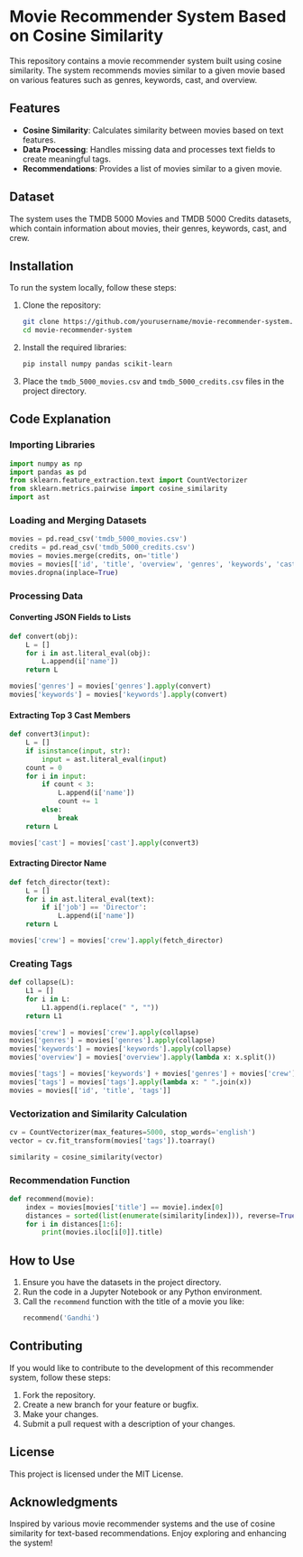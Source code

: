 # Movie Recommender System Based on Cosine Similarity

This repository contains a movie recommender system built using cosine similarity. The system recommends movies similar to a given movie based on various features such as genres, keywords, cast, and overview.

## Features

- **Cosine Similarity**: Calculates similarity between movies based on text features.
- **Data Processing**: Handles missing data and processes text fields to create meaningful tags.
- **Recommendations**: Provides a list of movies similar to a given movie.

## Dataset

The system uses the TMDB 5000 Movies and TMDB 5000 Credits datasets, which contain information about movies, their genres, keywords, cast, and crew.

## Installation

To run the system locally, follow these steps:

1. Clone the repository:
   ```bash
   git clone https://github.com/yourusername/movie-recommender-system.git
   cd movie-recommender-system
   ```

2. Install the required libraries:
   ```bash
   pip install numpy pandas scikit-learn
   ```

3. Place the `tmdb_5000_movies.csv` and `tmdb_5000_credits.csv` files in the project directory.

## Code Explanation

### Importing Libraries

```python
import numpy as np
import pandas as pd
from sklearn.feature_extraction.text import CountVectorizer
from sklearn.metrics.pairwise import cosine_similarity
import ast
```

### Loading and Merging Datasets

```python
movies = pd.read_csv('tmdb_5000_movies.csv')
credits = pd.read_csv('tmdb_5000_credits.csv')
movies = movies.merge(credits, on='title')
movies = movies[['id', 'title', 'overview', 'genres', 'keywords', 'cast', 'crew']]
movies.dropna(inplace=True)
```

### Processing Data

#### Converting JSON Fields to Lists

```python
def convert(obj):
    L = []
    for i in ast.literal_eval(obj):
        L.append(i['name'])
    return L

movies['genres'] = movies['genres'].apply(convert)
movies['keywords'] = movies['keywords'].apply(convert)
```

#### Extracting Top 3 Cast Members

```python
def convert3(input):
    L = []
    if isinstance(input, str):
        input = ast.literal_eval(input)
    count = 0
    for i in input:
        if count < 3:
            L.append(i['name'])
            count += 1
        else:
            break
    return L

movies['cast'] = movies['cast'].apply(convert3)
```

#### Extracting Director Name

```python
def fetch_director(text):
    L = []
    for i in ast.literal_eval(text):
        if i['job'] == 'Director':
            L.append(i['name'])
    return L

movies['crew'] = movies['crew'].apply(fetch_director)
```

### Creating Tags

```python
def collapse(L):
    L1 = []
    for i in L:
        L1.append(i.replace(" ", ""))
    return L1

movies['crew'] = movies['crew'].apply(collapse)
movies['genres'] = movies['genres'].apply(collapse)
movies['keywords'] = movies['keywords'].apply(collapse)
movies['overview'] = movies['overview'].apply(lambda x: x.split())

movies['tags'] = movies['keywords'] + movies['genres'] + movies['crew'] + movies['overview']
movies['tags'] = movies['tags'].apply(lambda x: " ".join(x))
movies = movies[['id', 'title', 'tags']]
```

### Vectorization and Similarity Calculation

```python
cv = CountVectorizer(max_features=5000, stop_words='english')
vector = cv.fit_transform(movies['tags']).toarray()

similarity = cosine_similarity(vector)
```

### Recommendation Function

```python
def recommend(movie):
    index = movies[movies['title'] == movie].index[0]
    distances = sorted(list(enumerate(similarity[index])), reverse=True, key=lambda x: x[1])
    for i in distances[1:6]:
        print(movies.iloc[i[0]].title)
```

## How to Use

1. Ensure you have the datasets in the project directory.
2. Run the code in a Jupyter Notebook or any Python environment.
3. Call the `recommend` function with the title of a movie you like:
   ```python
   recommend('Gandhi')
   ```

## Contributing

If you would like to contribute to the development of this recommender system, follow these steps:

1. Fork the repository.
2. Create a new branch for your feature or bugfix.
3. Make your changes.
4. Submit a pull request with a description of your changes.

## License

This project is licensed under the MIT License.

## Acknowledgments

Inspired by various movie recommender systems and the use of cosine similarity for text-based recommendations. Enjoy exploring and enhancing the system!
